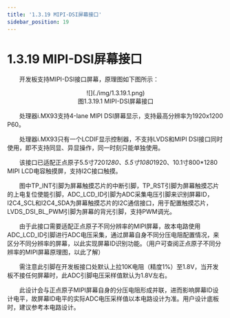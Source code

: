 ```yaml
---
title: '1.3.19 MIPI-DSI屏幕接口'
sidebar_position: 19
---
```


# 1.3.19 MIPI-DSI屏幕接口

&emsp;&emsp;开发板支持MIPI-DSI接口屏幕，原理图如下图所示：

<center>
![](./img/1.3.19.1.png)<br />
图1.3.19.1 MIPI-DSI屏幕接口
</center>

&emsp;&emsp;处理器i.MX93支持4-lane MIPI DSI屏幕显示，支持最高分辨率为1920x1200 P60。

&emsp;&emsp;处理器i.MX93只有一个LCDIF显示控制器，不支持LVDS和MIPI DSI接口同时使用，即不支持同显、异显操作，同一时刻只能单独使用。

&emsp;&emsp;该接口已适配正点原子5.5寸720*1280、5.5寸1080*1920、10.1寸800*1280 MIPI LCD电容触摸屏，支持I2C接口触摸。

&emsp;&emsp;图中TP_INT引脚为屏幕触摸芯片的中断引脚，TP_RST引脚为屏幕触摸芯片的上电复位使能引脚，ADC_LCD_ID引脚为ADC采集电压引脚来识别屏幕ID，I2C4_SCL和I2C4_SDA为屏幕触摸芯片的I2C通信接口，用于配置触摸芯片，LVDS_DSI_BL_PWM引脚为屏幕的背光引脚，支持PWM调光。

&emsp;&emsp;由于此接口需要适配正点原子不同分辨率的MIPI屏幕，故本电路使用ADC_LCD_ID引脚进行ADC电压采集，通过屏幕自身不同分压电阻配置情况，来区分不同分辨率的屏幕，以此实现屏幕ID识别功能。（用户可查阅正点原子不同分辨率的MIPI屏幕原理图，以此了解）

&emsp;&emsp;需注意此引脚在开发板接口处默认上拉10K电阻（精度1%）至1.8V，当开发板不接任何屏幕时，此ADC引脚电压采样值默认为1.8V左右。

&emsp;&emsp;此设计会与正点原子MIPI屏幕自身的分压电阻形成并联，进而影响屏幕ID设计电平，故屏幕ID电平的实际ADC电压采样值以本电路设计为准。用户设计底板时，建议参考本电路设计。

